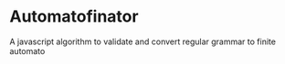 # Automatofinator
A javascript algorithm to validate and convert regular grammar to finite automato
